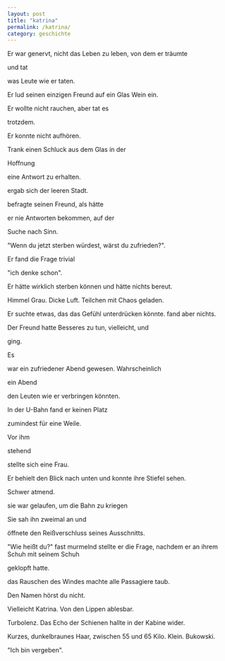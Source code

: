 ```yaml
---
layout: post
title: "katrina"
permalink: /katrina/
category: geschichte
---
```


Er war genervt, nicht das Leben zu leben, von dem er träumte 

und tat

was Leute wie er taten.

Er lud seinen einzigen Freund auf ein Glas Wein ein.

Er wollte nicht rauchen, aber tat es 

trotzdem.

Er konnte nicht aufhören.

Trank einen Schluck aus dem Glas in der 

Hoffnung

eine Antwort zu erhalten.

ergab sich der leeren Stadt.

befragte seinen Freund, als hätte 

er nie Antworten bekommen, auf der 

Suche nach Sinn.

"Wenn du jetzt sterben würdest, wärst du zufrieden?".

Er fand die Frage trivial

"ich denke schon".

Er hätte wirklich sterben können und hätte nichts bereut.

Himmel Grau. Dicke Luft. Teilchen mit Chaos geladen.

Er suchte etwas, das das Gefühl unterdrücken könnte. fand aber nichts.

Der Freund hatte Besseres zu tun, vielleicht, und 

ging.

Es

war ein zufriedener Abend gewesen. Wahrscheinlich 

ein Abend 

den Leuten wie er verbringen könnten.

In der U-Bahn fand er keinen Platz

zumindest für eine Weile.

Vor ihm 

stehend 

stellte sich eine Frau. 

Er behielt den Blick nach unten und konnte ihre Stiefel sehen.

Schwer atmend.

sie war gelaufen, um die Bahn zu kriegen

Sie sah ihn zweimal an und

 öffnete den Reißverschluss seines Ausschnitts.

"Wie heißt du?" fast murmelnd stellte er die Frage, nachdem er an ihrem Schuh mit seinem Schuh 

geklopft hatte.

das Rauschen des Windes machte alle Passagiere taub.

Den Namen hörst du nicht.

Vielleicht Katrina. Von den Lippen ablesbar.

Turbolenz. Das Echo der Schienen hallte in der Kabine wider.

Kurzes, dunkelbraunes Haar, zwischen 55 und 65 Kilo. Klein. Bukowski.

"Ich bin vergeben".
